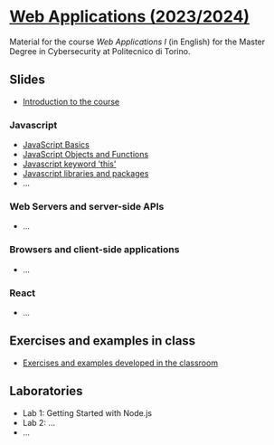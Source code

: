 # [Web Applications (2023/2024)](https://github.com/polito-WA-2024)

Material for the course _Web Applications I_ (in English) for the Master Degree in Cybersecurity at Politecnico di Torino.

## Slides

- [Introduction to the course](https://github.com/polito-WA-2024/materials/blob/master/slide/00-intro-2024-WA.pdf)

### Javascript

- [JavaScript Basics](slide/1-01-javascript-basics.pdf)
- [JavaScript Objects and Functions](slide/1-02-javascript-objects-functions.pdf)
- [Javascript keyword 'this'](slide/1-03-javascript-this.pdf)
- [Javascript libraries and packages](slide/1-04-javascript-libraries-packages.pdf)
- ...

### Web Servers and server-side APIs

- ...

### Browsers and client-side applications

- ...

### React

- ...

## Exercises and examples in class

- [Exercises and examples developed in the classroom](https://github.com/polito-WA-2024/aw-weeks)

## Laboratories

- Lab 1: Getting Started with Node.js
- Lab 2: ...
- ...
